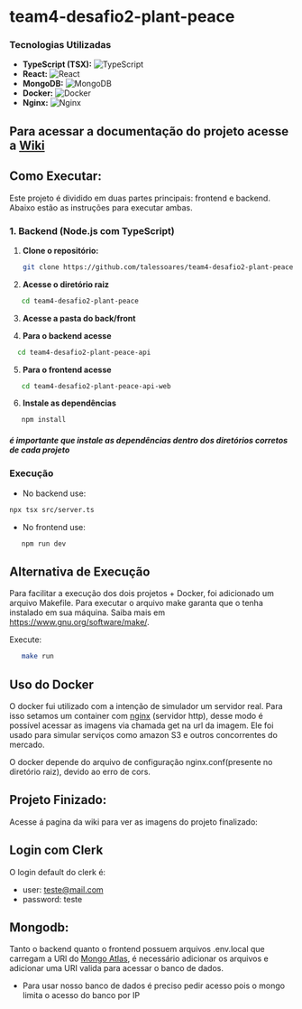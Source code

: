 # team4-desafio2-plant-peace

### Tecnologias Utilizadas

- **TypeScript (TSX):** ![TypeScript](https://img.shields.io/badge/TypeScript-3178C6?logo=typescript&logoColor=white)
- **React:** ![React](https://img.shields.io/badge/React-61DAFB?logo=react&logoColor=black)
- **MongoDB:** ![MongoDB](https://img.shields.io/badge/MongoDB-47A248?logo=mongodb&logoColor=white)
- **Docker:** ![Docker](https://img.shields.io/badge/Docker-2496ED?logo=docker&logoColor=white)
- **Nginx:** ![Nginx](https://img.shields.io/badge/Nginx-009639?logo=nginx&logoColor=white)


## Para acessar a documentação do projeto acesse a [Wiki](https://github.com/talessoares/team4-desafio2-plant-peace/wiki)

## Como Executar: 
Este projeto é dividido em duas partes principais: frontend e backend. Abaixo estão as instruções para executar ambas.

### 1. Backend (Node.js com TypeScript)

1. **Clone o repositório:**
   ```bash
   git clone https://github.com/talessoares/team4-desafio2-plant-peace.git
   ```
2. **Acesse o diretório raiz**
```bash
   cd team4-desafio2-plant-peace
 ```
3. **Acesse a pasta do back/front**
   
4. **Para o backend acesse**
 ```bash
   cd team4-desafio2-plant-peace-api
 ```
5. **Para o frontend acesse**
```bash
   cd team4-desafio2-plant-peace-api-web
 ```
6. **Instale as dependências**
```bash
   npm install
 ```
   
##### é importante que instale as dependências dentro dos diretórios corretos de cada projeto

### Execução
- No backend use:
```bash
npx tsx src/server.ts
 ```

- No frontend use:
```bash
   npm run dev
```
## Alternativa de Execução
Para facilitar a execução dos dois projetos + Docker, foi adicionado um arquivo Makefile. Para executar o arquivo make garanta que o tenha instalado em sua máquina. 
Saiba mais em https://www.gnu.org/software/make/.

Execute:
```bash
   make run
```
## Uso do Docker
O docker fui utilizado com a intenção de simulador um servidor real. Para isso setamos um container com [nginx](https://nginx.org/en/) (servidor http), desse modo é possível acessar as imagens via chamada get na url da imagem. Ele foi usado para simular serviços como amazon S3 e outros concorrentes do mercado. 

O docker depende do arquivo de configuração nginx.conf(presente no diretório raiz), devido ao erro de cors.



## Projeto Finizado:

Acesse á pagina da wiki para ver as imagens do projeto finalizado:

## Login com Clerk

O login default do clerk é:
- user: teste@mail.com
- password: teste
## Mongodb:
Tanto o backend quanto o frontend possuem arquivos .env.local que carregam a URl do [Mongo Atlas](https://cloud.mongodb.com), é necessário adicionar os arquivos e adicionar uma URI valida para acessar o banco de dados.
- Para usar nosso banco de dados é preciso pedir acesso pois o mongo limita o acesso do banco por IP
